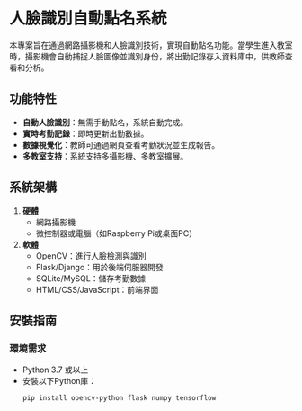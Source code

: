 # 人臉識別自動點名系統

本專案旨在通過網路攝影機和人臉識別技術，實現自動點名功能。當學生進入教室時，攝影機會自動捕捉人臉圖像並識別身份，將出勤記錄存入資料庫中，供教師查看和分析。

## 功能特性
- **自動人臉識別**：無需手動點名，系統自動完成。
- **實時考勤記錄**：即時更新出勤數據。
- **數據視覺化**：教師可通過網頁查看考勤狀況並生成報告。
- **多教室支持**：系統支持多攝影機、多教室擴展。

## 系統架構
1. **硬體**
   - 網路攝影機
   - 微控制器或電腦（如Raspberry Pi或桌面PC）
2. **軟體**
   - OpenCV：進行人臉檢測與識別
   - Flask/Django：用於後端伺服器開發
   - SQLite/MySQL：儲存考勤數據
   - HTML/CSS/JavaScript：前端界面

## 安裝指南
### 環境需求
- Python 3.7 或以上
- 安裝以下Python庫：
  ```bash
  pip install opencv-python flask numpy tensorflow
  ```